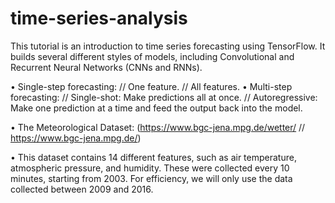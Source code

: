 # time-series-analysis
 This tutorial is an introduction to time series forecasting using TensorFlow. It builds several different styles of models, including Convolutional and Recurrent Neural Networks (CNNs and RNNs).

• Single-step forecasting:
    // One feature.
    // All features.
• Multi-step forecasting:
    // Single-shot: Make predictions all at once.
    // Autoregressive: Make one prediction at a time and feed the output back into the model.

• The Meteorological Dataset: (https://www.bgc-jena.mpg.de/wetter/ // https://www.bgc-jena.mpg.de/)

• This dataset contains 14 different features, such as air temperature, atmospheric pressure, and humidity. These were collected every 10 minutes, starting from 2003. For efficiency, we will only use the data collected between 2009 and 2016.
